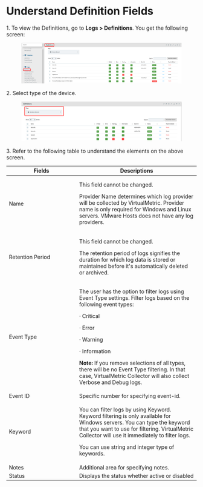 # Understand Definition Fields

1\.      To view the Definitions, go to **Logs > Definitions**. You get the following screen:&#x20;

<figure><img src="../../../.gitbook/assets/image (752).png" alt=""><figcaption></figcaption></figure>

2\.      Select type of the device.

<div align="left">

<figure><img src="../../../.gitbook/assets/image (743).png" alt=""><figcaption></figcaption></figure>

</div>

3\.      Refer to the following table to understand the elements on the above screen.&#x20;

<table><thead><tr><th width="172">Fields</th><th>Descriptions</th></tr></thead><tbody><tr><td>Name </td><td><p>This field cannot be changed. </p><p>Provider Name determines which log provider will be collected by VirtualMetric. Provider name is only required for Windows and Linux servers. VMware Hosts does not have any log providers.</p></td></tr><tr><td>Retention Period </td><td><p>This field cannot be changed.</p><p>The retention period of logs signifies the duration for which log data is stored or maintained before it's automatically deleted or archived.</p></td></tr><tr><td>Event Type</td><td><p>The user has the option to filter logs using Event Type settings. Filter logs based on the following event types: </p><p>·       Critical </p><p>·       Error </p><p>·       Warning </p><p>·       Information </p><p><strong>Note:</strong> If you remove selections of all types, there will be no Event Type filtering. In that case, VirtualMetric Collector will also collect Verbose and Debug logs. </p></td></tr><tr><td>Event ID </td><td>Specific number for specifying event-id.</td></tr><tr><td>Keyword </td><td><p>You can filter logs by using Keyword. Keyword filtering is only available for Windows servers. You can type the keyword that you want to use for filtering. VirtualMetric Collector will use it immediately to filter logs.</p><p>You can use string and integer type of keywords.</p></td></tr><tr><td>Notes </td><td>Additional area for specifying notes.</td></tr><tr><td>Status </td><td>Displays the status whether active or disabled </td></tr></tbody></table>
